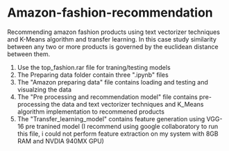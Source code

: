 # Amazon-fashion-recommendation
Recommending amazon fashion products using text vectorizer techniques and K-Means algorithm and transfer learning. In this case study similarity between any two or more products is governed by the euclidean distance between them.

1. Use the top_fashion.rar file for traning/testing models
2. The Preparing data folder contain three ".ipynb" files
3. The "Amazon preparing data" file contains loading and testing and visualzing the data
4. The "Pre processing and recommendation model" file contains pre-processing the data and  text vectorizer techniques and K_Means algorithm implementation to recommened products
5. The "Transfer_learning_model" contains feature generation using VGG-16 pre tranined model (I recommend using google collaboratory to run this file, i could not perform feature extraction on my system with 8GB RAM and NVDIA 940MX GPU)
  
